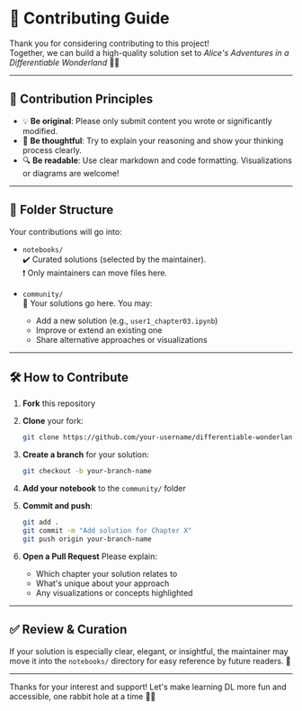 # 🤝 Contributing Guide

Thank you for considering contributing to this project!  
Together, we can build a high-quality solution set to *Alice's Adventures in a Differentiable Wonderland* 🐇📘

---

## 🧱 Contribution Principles

- 💡 **Be original**: Please only submit content you wrote or significantly modified.
- 🧠 **Be thoughtful**: Try to explain your reasoning and show your thinking process clearly.
- 🔍 **Be readable**: Use clear markdown and code formatting. Visualizations or diagrams are welcome!

---

## 📁 Folder Structure

Your contributions will go into:

- `notebooks/`  
  ✔️ Curated solutions (selected by the maintainer).  
  ❗ Only maintainers can move files here.

- `community/`  
  🌱 Your solutions go here. You may:
  - Add a new solution (e.g., `user1_chapter03.ipynb`)
  - Improve or extend an existing one
  - Share alternative approaches or visualizations

---

## 🛠 How to Contribute

1. **Fork** this repository
2. **Clone** your fork:
   ```bash
   git clone https://github.com/your-username/differentiable-wonderland-solutions.git
   ```

3. **Create a branch** for your solution:

   ```bash
   git checkout -b your-branch-name
   ```
4. **Add your notebook** to the `community/` folder
5. **Commit and push**:

   ```bash
   git add .
   git commit -m "Add solution for Chapter X"
   git push origin your-branch-name
   ```
6. **Open a Pull Request**
   Please explain:

   * Which chapter your solution relates to
   * What's unique about your approach
   * Any visualizations or concepts highlighted

---

## ✅ Review & Curation

If your solution is especially clear, elegant, or insightful, the maintainer may move it into the `notebooks/` directory for easy reference by future readers. 🎉

---

Thanks for your interest and support! Let's make learning DL more fun and accessible, one rabbit hole at a time 🐰✨

